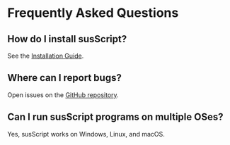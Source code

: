# Frequently Asked Questions

## How do I install susScript?

See the [Installation Guide](getting-started/installation.md).

## Where can I report bugs?

Open issues on the [GitHub repository](https://github.com/sussyOS/SusScript/issues).

## Can I run susScript programs on multiple OSes?

Yes, susScript works on Windows, Linux, and macOS.